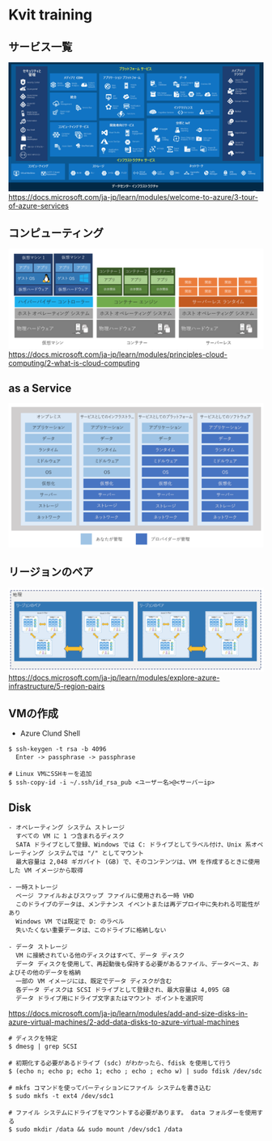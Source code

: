# Kvit training
## サービス一覧
![](markdown/images/2020-08-03-10-15-44.png)
https://docs.microsoft.com/ja-jp/learn/modules/welcome-to-azure/3-tour-of-azure-services

## コンピューティング
![](markdown/images/2020-08-03-10-56-41.png)
https://docs.microsoft.com/ja-jp/learn/modules/principles-cloud-computing/2-what-is-cloud-computing

## as a Service
![](markdown/images/2020-08-03-11-01-29.png)

## リージョンのペア
![](markdown/images/2020-08-03-11-11-20.png)
https://docs.microsoft.com/ja-jp/learn/modules/explore-azure-infrastructure/5-region-pairs

## VMの作成
- Azure Clund Shell
```
$ ssh-keygen -t rsa -b 4096
  Enter -> passphrase -> passphrase

# Linux VMにSSHキーを追加
$ ssh-copy-id -i ~/.ssh/id_rsa_pub <ユーザー名>@<サーバーip>
```

## Disk
```
- オペレーティング システム ストレージ
  すべての VM に 1 つ含まれるディスク
  SATA ドライブとして登録、Windows では C: ドライブとしてラベル付け、Unix 系オペレーティング システムでは "/" としてマウント
  最大容量は 2,048 ギガバイト (GB) で、そのコンテンツは、VM を作成するときに使用した VM イメージから取得

- 一時ストレージ
  ページ ファイルおよびスワップ ファイルに使用される一時 VHD
  このドライブのデータは、メンテナンス イベントまたは再デプロイ中に失われる可能性があり
  Windows VM では既定で D: のラベル
  失いたくない重要データは、このドライブに格納しない

- データ ストレージ
  VM に接続されている他のディスクはすべて、データ ディスク
  データ ディスクを使用して、再起動後も保持する必要があるファイル、データベース、およびその他のデータを格納
  一部の VM イメージには、既定でデータ ディスクが含む
  各データ ディスクは SCSI ドライブとして登録され、最大容量は 4,095 GB
  データ ドライブ用にドライブ文字またはマウント ポイントを選択可
```
https://docs.microsoft.com/ja-jp/learn/modules/add-and-size-disks-in-azure-virtual-machines/2-add-data-disks-to-azure-virtual-machines

```
# ディスクを特定
$ dmesg | grep SCSI

# 初期化する必要があるドライブ (sdc) がわかったら、fdisk を使用して行う
$ (echo n; echo p; echo 1; echo ; echo ; echo w) | sudo fdisk /dev/sdc

# mkfs コマンドを使ってパーティションにファイル システムを書き込む
$ sudo mkfs -t ext4 /dev/sdc1

# ファイル システムにドライブをマウントする必要があります。 data フォルダーを使用する
$ sudo mkdir /data && sudo mount /dev/sdc1 /data
```